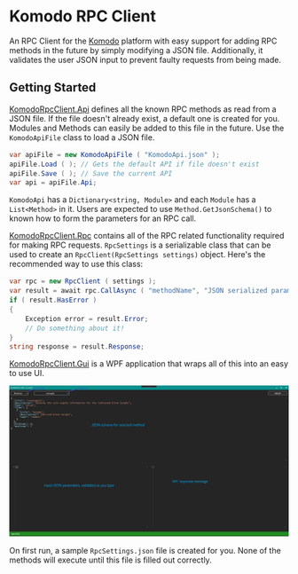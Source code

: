 # Komodo RPC Client

An RPC Client for the [Komodo](https://komodoplatform.com/) platform with easy support for adding RPC methods in the future by simply modifying a JSON file. Additionally, it validates the user JSON input to prevent faulty requests from being made.



## Getting Started

[KomodoRpcClient.Api](KomodoRpcClient.Api) defines all the known RPC methods as read from a JSON file. If the file doesn't already exist, a default one is created for you. Modules and Methods can easily be added to this file in the future.
Use the `KomodoApiFile` class to load a JSON file.

```csharp
var apiFile = new KomodoApiFile ( "KomodoApi.json" );
apiFile.Load ( ); // Gets the default API if file doesn't exist
apiFile.Save ( ); // Save the current API
var api = apiFile.Api;
```

`KomodoApi` has a `Dictionary<string, Module>` and each `Module` has a `List<Method>` in it. Users are expected to use `Method.GetJsonSchema()` to known how to form the parameters for an RPC call.



[KomodoRpcClient.Rpc](KomodoRpcClient.Rpc) contains all of the RPC related functionality required for making RPC requests.
`RpcSettings` is a serializable class that can be used to create an `RpcClient(RpcSettings settings)` object.
Here's the recommended way to use this class:

```csharp
var rpc = new RpcClient ( settings );
var result = await rpc.CallAsync ( "methodName", "JSON serialized params array" );
if ( result.HasError )
{
	Exception error = result.Error;
	// Do something about it!
}
string response = result.Response;
```





[KomodoRpcClient.Gui](KomodoRpcClient.Gui) is a WPF application that wraps all of this into an easy to use UI.

![GUIScreenShot](docs/GUIScreenShot.jpg)

On first run, a sample `RpcSettings.json` file is created for you. None of the methods will execute until this file is filled out correctly.
